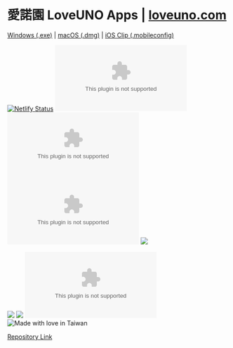 # 愛諾園 LoveUNO Apps | [loveuno.com](https://go.nien.co/3nLxdnv) 

[Windows (.exe)](https://raw.githubusercontent.com/chennien/d.loveuno.com/main/LoveUNO.exe) | [macOS (.dmg)](https://cdn.jsdelivr.net/gh/chennien/d.loveuno.com@0/LoveUNO.dmg) | [iOS Clip (.mobileconfig)](https://cdn.jsdelivr.net/gh/chennien/d.loveuno.com@0/LoveUNO.mobileconfig) 


[![Netlify Status](https://api.netlify.com/api/v1/badges/a91a7ddf-4e14-4c47-a802-51e69594567b/deploy-status)](https://app.netlify.com/sites/loveuno/deploys) 
![](https://img.shields.io/github/repo-size/chennien/d.loveuno.com?style=flat-square) 
![](https://img.shields.io/github/v/release/chennien/d.loveuno.com?style=flat-square) 
![](https://img.shields.io/github/last-commit/chennien/d.loveuno.com?style=flat-square) 
[![](https://data.jsdelivr.com/v1/package/gh/chennien/d.loveuno.com/badge?style=rounded)](https://www.jsdelivr.com/package/gh/chennien/d.loveuno.com) 

![](https://img.shields.io/uptimerobot/ratio/m794051600-c53bc966e8120b45817bec43?style=flat-square) 
![](https://img.shields.io/security-headers?style=flat-square&url=https%3A%2F%2Floveuno.com?style=flat-square) 
![](https://img.shields.io/hsts/preload/loveuno.com?style=flat-square) 
![Made with love in Taiwan](https://madewithlove.vercel.app/tw?heart=true&template=flat-square) 


[Repository Link](https://www.jsdelivr.com/package/gh/chennien/d.loveuno.com) 